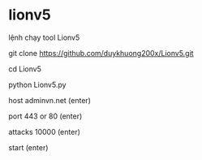 # lionv5



lệnh chạy tool Lionv5



git clone https://github.com/duykhuong200x/Lionv5.git



cd Lionv5




python Lionv5.py




host adminvn.net (enter)



port 443 or 80 (enter)



attacks 10000 (enter)



start (enter)
